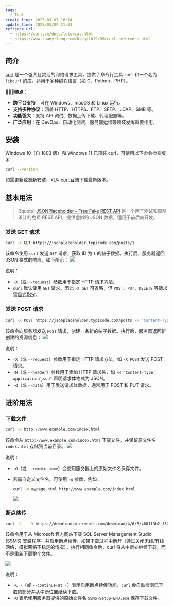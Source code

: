 ```yaml
---
tags:
  - Tool
create_time: 2025-03-07 18:14
update_time: 2025/03/09 21:31
refrence_url:
  - https://curl.se/docs/tutorial.html
  - https://www.ruanyifeng.com/blog/2019/09/curl-reference.html
---
```


## 简介

[curl](https://curl.se/) 是一个强大且灵活的网络请求工具，提供了命令行工具 `curl` 和一个名为 `libcurl` 的库，适用于多种编程语言（如 C、Python、PHP）。

🚀🚀🚀**特点**：

- **跨平台支持**：可在 Windows、macOS 和 Linux 运行。
- **支持多种协议**：涵盖 HTTP、HTTPS、FTP、SFTP、LDAP、SMB 等。
- **功能强大**：支持 API 调试、数据上传下载、代理配置等。
- **广泛应用**：在 DevOps、自动化测试、服务器运维等领域发挥重要作用。

## 安装

Windows 10（自 1803 版）和 Windows 11 已预装 curl，可使用以下命令检查版本：

```bash
curl --version
```

如需更新或重新安装，可从 [curl 官网](https://curl.se/)下载最新版本。

## 基本用法

> [!quote]
> [JSONPlaceholder - Free Fake REST API](https://jsonplaceholder.typicode.com) 是一个用于测试和原型设计的免费 REST API，提供虚拟的 JSON 数据，适用于前后端开发。

### 发送 GET 请求

```bash
curl -X GET https://jsonplaceholder.typicode.com/posts/1
```

该命令使用 `curl` 发送 `GET` 请求，获取 ID 为 `1` 的帖子数据。执行后，服务器返回 JSON 格式的响应，如下所示：
![](https://img.xiaorang.fun/202503081858934.png)

说明：
- `-X`（或 `--request`）参数用于指定 HTTP 请求方法。
- `curl` 默认使用 `GET` 请求，因此 `-X GET` 可省略，但 `POST`、`PUT`、`DELETE` 等请求需显式指定。

### 发送 POST 请求

```bash
curl -X POST https://jsonplaceholder.typicode.com/posts -H "Content-Type: application/json" -d '{"title":"foo", "body":"bar", "userId":1}'
```

该命令向服务器发送 `POST` 请求，创建一条新的帖子数据。执行后，服务器返回新创建的资源信息：
![](https://img.xiaorang.fun/202503081858936.png)

说明：
- `-X`（或 `--request`）参数用于指定 HTTP 请求方法，如 `-X POST` 发送 POST 请求。
- `-H`（或 `--header`）参数用于添加 HTTP 请求头，如 `-H "Content-Type: application/json"` 声明请求体格式为 JSON。
- `-d`（或 `--data`）用于发送请求体数据，通常用于 POST 和 PUT 请求。

## 进阶用法

### 下载文件

```bash
curl -O http://www.example.com/index.html
```

该命令从 `http://www.example.com/index.html` 下载文件，并保留原文件名 `index.html` 存储到当前目录。
![](https://img.xiaorang.fun/202503081858938.png)

说明：
- `-O`（或 `--remote-name`）会使用服务器上的原始文件名保存文件。
- 若需自定义文件名，可使用 `-o` 参数，例如：

	```bash
	curl -o mypage.html http://www.example.com/index.html
	```

	![](https://img.xiaorang.fun/202503091756795.png)

### 断点续传

```bash
curl -C - -O https://download.microsoft.com/download/4/6/8/4681f3b2-f327-4d3d-8617-264b20685be0/SSMS-Setup-ENU.exe
```

该命令用于从 Microsoft 官方网站下载 SQL Server Management Studio (SSMS) 安装程序，并启用断点续传。如果下载过程中断开（通过关闭无线/有线网络，模拟网络不稳定的情况），执行相同命令后，curl 将从中断处继续下载，而不是重新下载整个文件。

![](https://img.xiaorang.fun/202503091837814.png)

说明：
- `-C -`（或 `--continue-at -`）表示启用断点续传功能，`curl` 会自动检测已下载的部分并从中断位置继续下载。
- `-O` 表示使用服务器提供的原始文件名 `SSMS-Setup-ENU.exe` 保存下载文件。
